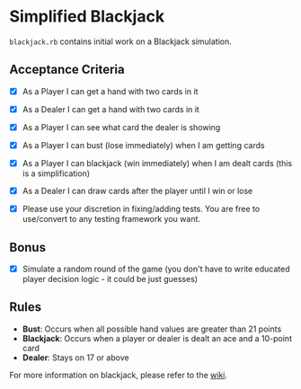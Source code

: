 # Simplified Blackjack

`blackjack.rb` contains initial work on a Blackjack simulation.

## Acceptance Criteria

- [X] As a Player I can get a hand with two cards in it
- [X] As a Dealer I can get a hand with two cards in it
- [X] As a Player I can see what card the dealer is showing
- [X] As a Player I can bust (lose immediately) when I am getting cards
- [X] As a Player I can blackjack (win immediately) when I am dealt cards (this
is a simplification)
- [X] As a Dealer I can draw cards after the player until I win or lose

- [X] Please use your discretion in fixing/adding tests. You are free to use/convert
to any testing framework you want.

## Bonus

- [X] Simulate a random round of the game (you don't have to write educated player
  decision logic - it could be just guesses)

## Rules

- **Bust**: Occurs when all possible hand values are greater than 21 points
- **Blackjack**: Occurs when a player or dealer is dealt an ace and a 10-point
  card
- **Dealer**: Stays on 17 or above

For more information on blackjack, please refer to the
[wiki](http://en.wikipedia.org/wiki/Blackjack).

